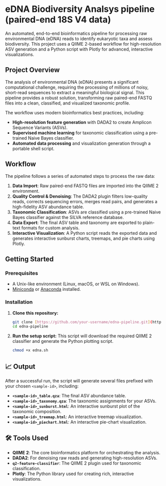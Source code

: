 # eDNA Biodiversity Analsys pipeline (paired-end 18S V4 data)
An automated, end-to-end bioinformatics pipeline for processing raw environmental DNA (eDNA) reads to identify eukaryotic taxa and assess biodiversity. This project uses a QIIME 2-based workflow for high-resolution ASV generation and a Python script with Plotly for advanced, interactive visualizations.

## Project Overview

The analysis of environmental DNA (eDNA) presents a significant computational challenge, requiring the processing of millions of noisy, short-read sequences to extract a meaningful biological signal. This pipeline provides a robust solution, transforming raw paired-end FASTQ files into a clean, classified, and visualized taxonomic profile.

The workflow uses modern bioinformatics best practices, including:
* **High-resolution feature generation** with DADA2 to create Amplicon Sequence Variants (ASVs).
* **Supervised machine learning** for taxonomic classification using a pre-trained Naive Bayes classifier.
* **Automated data processing** and visualization generation through a portable shell script.

## Workflow

The pipeline follows a series of automated steps to process the raw data:

1.  **Data Import**: Raw paired-end FASTQ files are imported into the QIIME 2 environment.
2.  **Quality Control & Denoising**: The DADA2 plugin filters low-quality reads, corrects sequencing errors, merges read pairs, and generates a high-fidelity ASV abundance table.
3.  **Taxonomic Classification**: ASVs are classified using a pre-trained Naive Bayes classifier against the SILVA reference database.
4.  **Data Export**: The final ASV table and taxonomy are exported to plain-text formats for custom analysis.
5.  **Interactive Visualization**: A Python script reads the exported data and generates interactive sunburst charts, treemaps, and pie charts using Plotly.

## Getting Started

### Prerequisites

* A Unix-like environment (Linux, macOS, or WSL on Windows).
* [Miniconda](https://docs.conda.io/en/latest/miniconda.html) or [Anaconda](https://www.anaconda.com/products/distribution) installed.

### Installation

1.  **Clone this repository:**
    ```bash
    git clone [https://github.com/your-username/edna-pipeline.git](https://github.com/your-username/edna-pipeline.git)
    cd edna-pipeline
    ```

2.  **Run the setup script:** This script will download the required QIIME 2 classifier and generate the Python plotting script.
    ```bash
    chmod +x edna.sh
    ```

## 📈 Output

After a successful run, the script will generate several files prefixed with your chosen `<sample-id>`, including:
* **`<sample-id>_table.qza`**: The final ASV abundance table.
* **`<sample-id>_taxonomy.qza`**: The taxonomic assignments for your ASVs.
* **`<sample-id>_sunburst.html`**: An interactive sunburst plot of the taxonomic composition.
* **`<sample-id>_treemap.html`**: An interactive treemap visualization.
* **`<sample-id>_piechart.html`**: An interactive pie-chart visualization.

## 🛠️ Tools Used

* **QIIME 2**: The core bioinformatics platform for orchestrating the analysis.
* **DADA2**: For denoising raw reads and generating high-resolution ASVs.
* **`q2-feature-classifier`**: The QIIME 2 plugin used for taxonomic classification.
* **Plotly**: The Python library used for creating rich, interactive visualizations.
